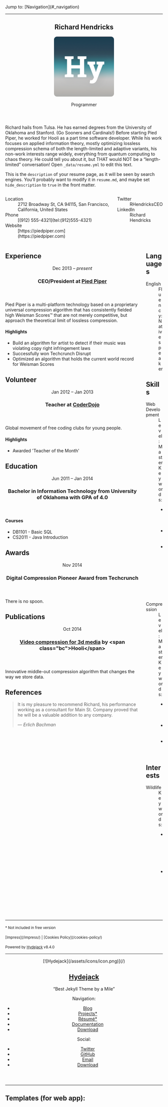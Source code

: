 <div id="_navbar" class="navbar fixed-top">

<div class="content">

<div class="nav-btn-bar"><span class="sr-only">Jump to:</span> [<span class="sr-only">Navigation</span><span class="icon-menu"></span>](#_navigation)</div>

</div>

</div>

* * *

<hy-push-state replace-ids="_main" link-selector="a[href]:not([href*='/assets/']):not(.external):not(.no-push-state)" duration="250" script-selector="script:not([type^='math/tex'])" prefetch="">

<main id="_main" class="content fade-in layout-resume" role="main" data-color="rgb(79,177,186)" data-theme-color="rgb(25,55,71)" data-image="/assets/img/sidebar-bg.jpg" data-overlay="">

<article id="resume" class="page vcard h-card" role="article" vocab="http://schema.org/" typeof="Person" resource="#resume">

<header class="hr">

# Richard Hendricks

<hy-img src="/assets/icons/icon.png" class="avatar photo u-photo" alt="Richard Hendricks" property="image" root-margin="512px">

<noscript>![Richard Hendricks](/assets/icons/icon.png)</noscript>

<span class="loading" slot="loading" hidden=""><span class="icon-cog"></span></span></hy-img>

Programmer

</header>

Richard hails from Tulsa. He has earned degrees from the University of Oklahoma and Stanford. (Go Sooners and Cardinals!) Before starting Pied Piper, he worked for Hooli as a part time software developer. While his work focuses on applied information theory, mostly optimizing lossless compression schema of both the length-limited and adaptive variants, his non-work interests range widely, everything from quantum computing to chaos theory. He could tell you about it, but THAT would NOT be a “length-limited” conversation! Open `_data/resume.yml` to edit this text.

This is the `description` of your resume page, as it will be seen by search engines. You’ll probably want to modify it in `resume.md`, and maybe set `hide_description` to `true` in the front matter.

<div class="columns contact">

<dl class="column column-3-5">

<dt class="faded"><span class="icon-location" title="Location"></span><span class="sr-only">Location</span></dt>

<dd class="bold adr p-adr h-adr" property="address" typeof="PostalAddress"><span class="street-address p-street-address" property="streetAddress">2712 Broadway St</span>, <span class="postal-code p-postal-code" property="postalCode">CA 94115</span>, <span class="locality p-locality" property="addressLocality">San Francisco</span>, <span class="region p-region" property="addressRegion">California</span>,<meta property="addressCountry" content="US"> <span class="country-name p-country-name">United States</span></dd>

<dt class="faded"><span class="icon-phone" title="Phone"></span><span class="sr-only">Phone</span></dt>

<dd class="bold"><meta property="telephone" content="(912) 555-4321"> [(912) 555-4321](tel:(912)555-4321)</dd>

<dt class="faded"><span class="icon-home3" title="Website"></span><span class="sr-only">Website</span></dt>

<dd class="bold">[https://piedpiper.com](https://piedpiper.com)</dd>

</dl>

<dl class="column column-2-5">

<dt class="faded"><span class="icon-twitter" title="Twitter"></span><span class="sr-only">Twitter</span></dt>

<dd class="bold"><span class="nickname p-nickname ">RHendricksCEO</span></dd>

<dt class="faded"><span class="icon-linkedin2" title="LinkedIn"></span><span class="sr-only">LinkedIn</span></dt>

<dd class="bold"><span class="nickname p-nickname ">Richard Hendricks</span></dd>

</dl>

</div>

<div class="columns">

<div class="column column-3-5">

<section>

<div class="npb">

## Experience<span class="symbol icon-briefcase"></span>

<section>

<header class="" property="worksFor" typeof="Organization">

<time datetime="2013-12-01T00:00:00+00:00">Dec 2013</time> – _present_

### <meta property="name" content="Pied Piper"> <span class="bc">CEO/President</span> at [ Pied Piper](https://piedpiper.com)

</header>

Pied Piper is a multi-platform technology based on a proprietary universal compression algorithm that has consistently fielded high Weisman Scores™ that are not merely competitive, but approach the theoretical limit of lossless compression.

#### Highlights

*   Build an algorithm for artist to detect if their music was violating copy right infringement laws
*   Successfully won Techcrunch Disrupt
*   Optimized an algorithm that holds the current world record for Weisman Scores

</section>

</div>

</section>

<section>

<div class="npb">

## Volunteer<span class="symbol icon-earth"></span>

<section class="no-page-break">

<header class="">

<time datetime="2012-01-01T00:00:00+00:00">Jan 2012</time> – <time datetime="2013-01-01T00:00:00+00:00">Jan 2013</time>

### <span class="bc">Teacher</span> at [CoderDojo](https://coderdojo.com/)

</header>

Global movement of free coding clubs for young people.

#### Highlights

*   Awarded 'Teacher of the Month'

</section>

</div>

</section>

<section>

<div class="npb">

## Education<span class="symbol icon-library"></span>

<section>

<header class="">

<time datetime="2011-06-01T00:00:00+00:00">Jun 2011</time> – <time datetime="2014-01-01T00:00:00+00:00">Jan 2014</time>

### <span class="bc">Bachelor</span> in <span class="bc">Information Technology</span> from <span class="bc" property="name">University of Oklahoma</span> with GPA of <span class="bc">4.0</span>

</header>

#### Courses

*   DB1101 - Basic SQL
*   CS2011 - Java Introduction

</section>

</div>

</section>

<section>

<div class="npb">

## Awards<span class="symbol icon-trophy"></span>

<section>

<header class="">

<time datetime="2014-11-01T00:00:00+00:00">Nov 2014</time>

### <span class="bc">Digital Compression Pioneer Award</span> from <span class="bc">Techcrunch</span>

</header>

There is no spoon.

</section>

</div>

</section>

<section>

<div class="npb">

## Publications<span class="symbol icon-book"></span>

<section>

<header class="">

<time datetime="2014-10-01T00:00:00+00:00">Oct 2014</time>

### [Video compression for 3d media](https://en.wikipedia.org/wiki/Silicon_Valley_(TV_series)) by <span class="bc">Hooli</span>

</header>

Innovative middle-out compression algorithm that changes the way we store data.

</section>

</div>

</section>

<section>

<div class="npb">

## References<span class="symbol icon-quotes-right"></span>

> It is my pleasure to recommend Richard, his performance working as a consultant for Main St. Company proved that he will be a valuable addition to any company.
> 
> <footer>— <cite>Erlich Bachman</cite></footer>

</div>

</section>

</div>

<div class="column column-2-5">

<section class="npb">

## Languages<span class="symbol icon-bubbles"></span>

<dl class="skills">

<dt class="h4 fl">English</dt>

<dd class="faded clearafter">

<div class="fr"><span class="sr-only">Fluency:</span> <span class="help" title="Native speaker"><span class="sr-only">Native speaker</span><span class="icon-star-full"></span><span class="icon-star-full"></span><span class="icon-star-full"></span></span></div>

</dd>

</dl>

</section>

<section class="npb">

## Skills<span class="symbol icon-wrench"></span>

<dl class="skills">

<dt class="h4 fl">Web Development</dt>

<dd class="faded clearafter">

<div class="fr"><span class="sr-only">Level:</span> <span class="help" title="Master"><span class="sr-only">Master</span><span class="icon-star-full"></span><span class="icon-star-full"></span><span class="icon-star-full"></span></span></div>

<div><span class="sr-only">Keywords:</span>

*   HTML
*   CSS
*   Javascript

</div>

</dd>

<dt class="h4 fl">Compression</dt>

<dd class="faded clearafter">

<div class="fr"><span class="sr-only">Level:</span> <span class="help" title="Master"><span class="sr-only">Master</span><span class="icon-star-full"></span><span class="icon-star-full"></span><span class="icon-star-full"></span></span></div>

<div><span class="sr-only">Keywords:</span>

*   Mpeg
*   MP4
*   GIF

</div>

</dd>

</dl>

</section>

<section class="npb">

## Interests<span class="symbol icon-heart"></span>

<dl class="skills">

<dt class="h4">Wildlife</dt>

<dd><span class="sr-only">Keywords:</span>

*   Ferrets
*   Unicorns

</dd>

</dl>

</section>

</div>

</div>

</article>

<footer role="contentinfo">

* * *

<small class="copyright">* Not included in free version</small>

<nav class="legal"><small>[Impress](/impress/) | [Cookies Policy](/cookies-policy/)</small></nav>

<small>Powered by [Hydejack](https://hydejack.com/) v<span id="_version">8.4.0</span></small>

* * *

</footer>

</main>

<hy-drawer class="" align="left" threshold="10" touch-events="" prevent-default="">

<header id="_sidebar" class="sidebar" role="banner">

<div class="sidebar-sticky">

<div class="sidebar-about">[![Hydejack](/assets/icons/icon.png)](/)

## [Hydejack](/)

“Best Jekyll Theme by a Mile”

</div>

<nav class="sidebar-nav heading" role="navigation"><span class="sr-only">Navigation:</span>

*   [Blog](/blog/)
*   [Projects*](/projects/)
*   [Résumé*](/resume/)
*   [Documentation](/docs/)
*   [Download](/download/)

</nav>

<div class="sidebar-social"><span class="sr-only">Social:</span>

*   [<span class="icon-twitter"></span><span class="sr-only">Twitter</span>](https://twitter.com/qwtel "Twitter")
*   [<span class="icon-github"></span><span class="sr-only">GitHub</span>](https://github.com/qwtel/hydejack "GitHub")
*   [<span class="icon-mail"></span><span class="sr-only">Email</span>](mailto:mail@qwtel.com "Email")
*   [<span class="icon-box-add"></span><span class="sr-only">Download</span>](https://github.com/qwtel/hy-starter-kit/archive/v8.4.0.zip "Download")

</div>

</div>

</header>

</hy-drawer>

* * *

</hy-push-state><script>!function(w, d) { var h = new Date().getHours(); var m = h <= 6 || h >= 18 ? 'add' : 'remove'; d.body.classList[m]('dark-mode'); }(window, document);</script> <script>loadJSDeferred(document.getElementById('_hrefJS').href);</script> <script>document.getElementsByTagName('hy-push-state')[0].addEventListener('hy-push-state-load', function() { Array.prototype.forEach.call(document.querySelectorAll('.gumroad-button'), function(btn) { var lgo = document.createElement('span'); lgo.className += 'gumroad-button-logo'; btn.insertBefore(lgo, btn.childNodes[0]); }); });</script> <script>!function(w, d) { w.ga=w.ga||function(){(ga.q=ga.q||[]).push(arguments)};ga.l=+new Date; /**/ if (navigator.CookiesOK) { ga('create', 'UA-84025722-5', 'auto'); } else if (d.cookie.indexOf("hy--cookies-ok=true") > -1) { ga('create', 'UA-84025722-5', { 'storage': 'none', 'clientId': localStorage ? localStorage.getItem('ga--client-id') : undefined }); } else { ga('create', 'UA-84025722-5', { 'storage': 'none' }); ga('set', 'forceSSL', true); ga('set', 'anonymizeIp', true); } /**/ var pushStateEl = d.getElementsByTagName('hy-push-state')[0]; var timeoutId; pushStateEl.addEventListener('hy-push-state-load', function() { w.clearTimeout(timeoutId); timeoutId = w.setTimeout(function() { ga('set', 'page', w.location.pathname); ga('send', 'pageview'); }, 500); }); d.addEventListener('hy--cookies-ok', function () { w.ga(function(tracker) { w.ga("set", "anonymizeIp", undefined); localStorage && localStorage.setItem("ga--client-id", tracker.get("clientId")); }); }); w.loadJSDeferred('https://www.google-analytics.com/analytics.js'); }(window, document);</script> <script>!function(w, d) { if ('serviceWorker' in w.navigator) { /**/ w.navigator.serviceWorker.register(d.getElementById('_hrefSW').href) .then(r => r.update()) .catch(() => {}); /**/ } }(window, document);</script>

## Templates (for web app):

<template id="_animation-template" hidden=""></template><template id="_loading-template" hidden=""></template><template id="_error-template" hidden=""></template> <template id="_back-template" hidden=""></template>  <template id="_permalink-template" hidden=""></template> <template id="_cookies-banner-template" hidden=""></template> <template id="_dark-mode-template" hidden=""></template>